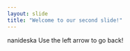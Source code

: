 ```yaml
---
layout: slide
title: "Welcome to our second slide!"
---
```

nanideska
Use the left arrow to go back!

